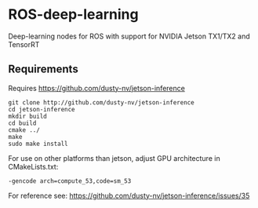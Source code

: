 # ROS-deep-learning
Deep-learning nodes for ROS with support for NVIDIA Jetson TX1/TX2 and TensorRT

## Requirements
Requires https://github.com/dusty-nv/jetson-inference  
```
git clone http://github.com/dusty-nv/jetson-inference  
cd jetson-inference
mkdir build
cd build
cmake ../
make
sudo make install
```
For use on other platforms than jetson, adjust GPU architecture in CMakeLists.txt:
```
-gencode arch=compute_53,code=sm_53
```
For reference see: https://github.com/dusty-nv/jetson-inference/issues/35
